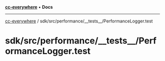 [**cc-everywhere**](../../../../index.md) • **Docs**

***

[cc-everywhere](../../../../index.md) / sdk/src/performance/\_\_tests\_\_/PerformanceLogger.test

# sdk/src/performance/\_\_tests\_\_/PerformanceLogger.test

